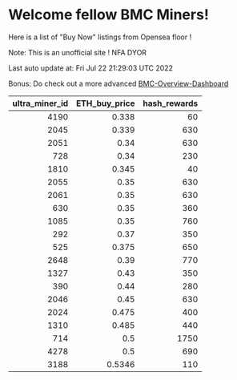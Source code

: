 # Welcome fellow BMC Miners!
Here is a list of "Buy Now" listings from Opensea floor !

Note: This is an unofficial site ! NFA DYOR

Last auto update at: Fri Jul 22 21:29:03 UTC 2022

Bonus: Do check out a more advanced [BMC-Overview-Dashboard](https://dune.com/defifunk/BMC-Overview-Dashboard)


|   ultra_miner_id |   ETH_buy_price |   hash_rewards |
|-----------------:|----------------:|---------------:|
|             4190 |          0.338  |             60 |
|             2045 |          0.339  |            630 |
|             2051 |          0.34   |            630 |
|              728 |          0.34   |            230 |
|             1810 |          0.345  |             40 |
|             2055 |          0.35   |            630 |
|             2061 |          0.35   |            630 |
|              630 |          0.35   |            360 |
|             1085 |          0.35   |            760 |
|              292 |          0.37   |            350 |
|              525 |          0.375  |            650 |
|             2648 |          0.39   |            770 |
|             1327 |          0.43   |            350 |
|              390 |          0.44   |            280 |
|             2046 |          0.45   |            630 |
|             2024 |          0.475  |            400 |
|             1310 |          0.485  |            440 |
|              714 |          0.5    |           1750 |
|             4278 |          0.5    |            690 |
|             3188 |          0.5346 |            110 |